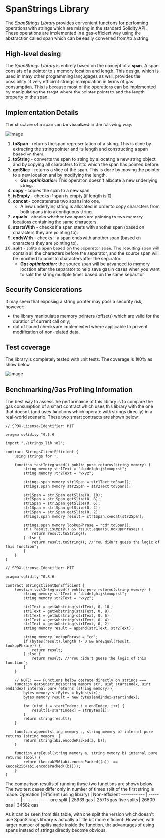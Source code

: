 # SpanStrings Library
The *SpanStrings Library* provides convenient functions for performing operations with strings which are missing in the standard Solidity API. These operations are implemented in a gas-efficient way using the abstraction called span which can be easily converted from/to a string.

## High-level desing
The *SpanStrings Library* is entirely based on the concept of a **span**. A span consists of a pointer to a memory location and length. This design, which is used in many other programming langugages as well, provides the possibility of very efficient strings manipulation in terms of gas consumption. This is because most of the operations can be implemented by manipulating the target where the pointer points to and the length property of the span.

## Implementation Details
The structure of a span can be visualized in the following way:

![image](https://user-images.githubusercontent.com/3188163/128618633-dfce60fc-147f-49d9-9746-99b540e13989.png)

1. **toSpan** - returns the span representation of a string. This is done by extracting the string pointer and its length and constructing a span based on them.
2. **toString** - converts the span to string by allocating a new string object and by copying all characters to it to which the span has pointed before.
3. **getSlice** - returns a slice of the span. This is done by moving the pointer to a new location and by modifying the length.
   * _**Gas optimization:**_ This operation doesn't allocate a new underlying string.
4. **copy** - copies the span to a new span
5. **isEmpty** - checks if span is empty (if length is 0)
6. **concat** - concatenates two spans into one.
   * A new underlying string is allocated in order to copy characters from both spans into a contiguous string.
7. **equals** - checks whether two spans are pointing to two memory locations containing the same characters.
8. **startsWith** - checks if a span starts with another span (based on characters they are pointing to).
9. **endsWith** - checks if a span ends with another span (based on characters they are pointing to).
10. **split** - splits a span based on the separator span. The resulting span will contain all the characters before the separator, and the source span will be modified to point to characters after the separator.
    * _**Gas optimization:**_ the source span will be advanced to memory location after the separator to help save gas in cases when you want to split the string multiple times based on the same separator

## Security Considerations
It may seem that exposing a string pointer may pose a security risk, however:
   * the library manipulates memory pointers (offsets) which are valid for the duration of current call only;
   * out of bound checks are implemented where applicable to prevent modification of non-related data.

## Test coverage
The library is completely tested with unit tests. The coverage is 100% as show below

![image](https://user-images.githubusercontent.com/3188163/128653580-3b50e593-ff8c-4c97-9877-aacde615bb38.png)

## Benchmarking/Gas Profiling Information
The best way to assess the performance of this library is to compare the gas consumption of a smart contract which uses this library with the one that doesn't (and uses functions which operate with strings directly) in a real-world scenario. These two smart contracts are shown below:

```
// SPDX-License-Identifier: MIT

pragma solidity ^0.8.6;

import "./strings_lib.sol";

contract StringsClientEfficient {
    using strings for *;
    
    function testIntegrated() public pure returns(string memory) {
        string memory str1Text = "abcdefghijklmnoprst";
        string memory str2Text = "wxyz";
        
        strings.span memory str1Span = str1Text.toSpan();
        strings.span memory str2Span = str2Text.toSpan();
        
        str1Span = str1Span.getSlice(0, 10);
        str1Span = str1Span.getSlice(0, 8);
        str1Span = str1Span.getSlice(0, 6);
        str1Span = str1Span.getSlice(0, 4);
        str1Span = str1Span.getSlice(0, 2);
        strings.span memory result = str1Span.concat(str2Span);
        
        strings.span memory lookupPhrase = "cd".toSpan();
        if (!result.isEmpty() && result.equals(lookupPhrase)) {
            return result.toString();
        } else {
            return result.toString(); //"You didn't guess the logic of this function";
        }
    }
}
```

```
// SPDX-License-Identifier: MIT

pragma solidity ^0.8.6;

contract StringsClientNonEfficient {
    function testIntegrated() public pure returns(string memory) {
        string memory str1Text = "abcdefghijklmnoprst";
        string memory str2Text = "wxyz";
        
        str1Text = getSubstring(str1Text, 0, 10);
        str1Text = getSubstring(str1Text, 0, 8);
        str1Text = getSubstring(str1Text, 0, 6);
        str1Text = getSubstring(str1Text, 0, 4);
        str1Text = getSubstring(str1Text, 0, 2);
        string memory result = append(str1Text, str2Text);
        
        string memory lookupPhrase = "cd";
        if (bytes(result).length != 0 && areEqual(result, lookupPhrase)) {
            return result;
        } else {
            return result; //"You didn't guess the logic of this function";
        }
    }
    
    // NOTE: === Functions below operate directly on strings ===
    function getSubstring(string memory str, uint startIndex, uint endIndex) internal pure returns (string memory) {
        bytes memory strBytes = bytes(str);
        bytes memory result = new bytes(endIndex-startIndex);
        
        for (uint i = startIndex; i < endIndex; i++) {
            result[i-startIndex] = strBytes[i];
        }
        return string(result);
    }
    
    function append(string memory a, string memory b) internal pure returns (string memory) {
        return string(abi.encodePacked(a, b));
    }
    
    function areEqual(string memory a, string memory b) internal pure returns (bool) {
        return (keccak256(abi.encodePacked((a))) == keccak256(abi.encodePacked((b))));
    }
}
```

The comparison results of running these two functions are shown below. The two test cases differ only in number of times split of the first string is made.
Operation | Efficient (using library) | Non-efficient
------------ | ------------ | -------------
one split | 25936 gas | 25715 gas
five splits | 26809 gas | 34582 gas

As it can be seen from this table, with one split the version which doesn't use SpanStrings library is actually a little bit more efficient. However, with larger number of splits made inside the function, the advantages of using spans instead of strings directly become obvious.
